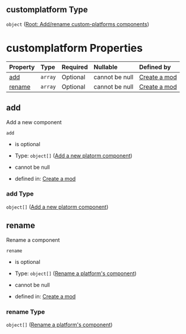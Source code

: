 ## customplatform Type

`object` ([Root: Add/rename custom-platforms components](generic-properties-root-addrename-custom-platforms-components.md))

# customplatform Properties

| Property          | Type    | Required | Nullable       | Defined by                                                                                                                                                           |
| :---------------- | :------ | :------- | :------------- | :------------------------------------------------------------------------------------------------------------------------------------------------------------------- |
| [add](#add)       | `array` | Optional | cannot be null | [Create a mod](generic-properties-root-addrename-custom-platforms-components-properties-add-component.md "mod.json#/properties/customplatform/properties/add")       |
| [rename](#rename) | `array` | Optional | cannot be null | [Create a mod](generic-properties-root-addrename-custom-platforms-components-properties-rename-component.md "mod.json#/properties/customplatform/properties/rename") |

## add

Add a new component

`add`

*   is optional

*   Type: `object[]` ([Add a new platorm component](generic-properties-root-addrename-custom-platforms-components-properties-add-component-add-a-new-platorm-component.md))

*   cannot be null

*   defined in: [Create a mod](generic-properties-root-addrename-custom-platforms-components-properties-add-component.md "mod.json#/properties/customplatform/properties/add")

### add Type

`object[]` ([Add a new platorm component](generic-properties-root-addrename-custom-platforms-components-properties-add-component-add-a-new-platorm-component.md))

## rename

Rename a component

`rename`

*   is optional

*   Type: `object[]` ([Rename a platform's component](generic-properties-root-addrename-custom-platforms-components-properties-rename-component-rename-a-platforms-component.md))

*   cannot be null

*   defined in: [Create a mod](generic-properties-root-addrename-custom-platforms-components-properties-rename-component.md "mod.json#/properties/customplatform/properties/rename")

### rename Type

`object[]` ([Rename a platform's component](generic-properties-root-addrename-custom-platforms-components-properties-rename-component-rename-a-platforms-component.md))
